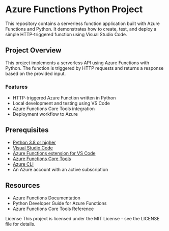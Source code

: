 # Azure Functions Python Project

This repository contains a serverless function application built with Azure Functions and Python. It demonstrates how to create, test, and deploy a simple HTTP-triggered function using Visual Studio Code.

## Project Overview

This project implements a serverless API using Azure Functions with Python. The function is triggered by HTTP requests and returns a response based on the provided input.

### Features

- HTTP-triggered Azure Function written in Python
- Local development and testing using VS Code
- Azure Functions Core Tools integration
- Deployment workflow to Azure

## Prerequisites

- [Python 3.8 or higher](https://www.python.org/downloads/)
- [Visual Studio Code](https://code.visualstudio.com/)
- [Azure Functions extension for VS Code](https://marketplace.visualstudio.com/items?itemName=ms-azuretools.vscode-azurefunctions)
- [Azure Functions Core Tools](https://github.com/Azure/azure-functions-core-tools)
- [Azure CLI](https://docs.microsoft.com/cli/azure/install-azure-cli)
- An Azure account with an active subscription


## Resources

- Azure Functions Documentation
- Python Developer Guide for Azure Functions
- Azure Functions Core Tools Reference

License
This project is licensed under the MIT License - see the LICENSE file for details.
